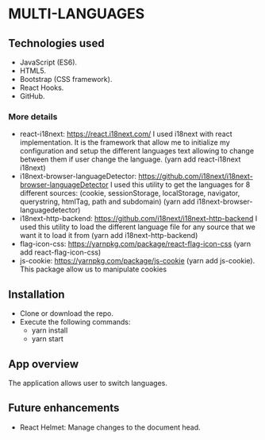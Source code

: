 # MULTI-LANGUAGES #
## Technologies used

* JavaScript (ES6).
* HTML5.
* Bootstrap (CSS framework).
* React Hooks.
* GitHub.

### More details
* react-i18next: https://react.i18next.com/ I used i18next with react implementation. It is the framework that allow me to initialize my configuration and setup the different languages text allowing to change between them if user change the language. (yarn add react-i18next i18next)
* i18next-browser-languageDetector: https://github.com/i18next/i18next-browser-languageDetector I used this utility to get the languages for 8 different sources: (cookie, sessionStorage, localStorage, navigator, querystring, htmlTag, path and subdomain) (yarn add i18next-browser-languagedetector)
* i18next-http-backend: https://github.com/i18next/i18next-http-backend I used this utility to load the different language file for any source that we want it to load it from (yarn add  i18next-http-backend) 
* flag-icon-css: https://yarnpkg.com/package/react-flag-icon-css (yarn add react-flag-icon-css)
* js-cookie: https://yarnpkg.com/package/js-cookie (yarn add js-cookie). This package allow us to manipulate cookies
## Installation

* Clone or download the repo.
* Execute the following commands:
   - yarn install
   - yarn start

## App overview
The application allows user to switch languages.


## Future enhancements
- React Helmet: Manage changes to the document head.